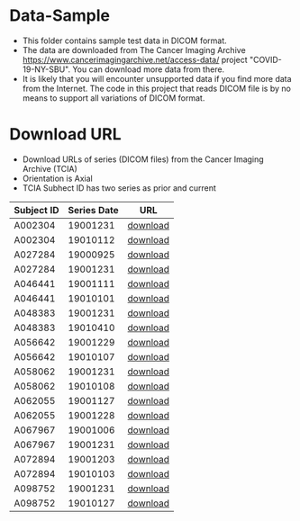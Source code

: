 # Data-Sample
- This folder contains sample test data in DICOM format.
- The data are downloaded from The Cancer Imaging Archive https://www.cancerimagingarchive.net/access-data/ project "COVID-19-NY-SBU". You can download more data from there.
- It is likely that you will encounter unsupported data if you find more data from the Internet. The code in this project that reads DICOM file is by no means to support all variations of DICOM format.

# Download URL
- Download URLs of series (DICOM files) from the Cancer Imaging Archive (TCIA)
- Orientation is Axial
- TCIA Subhect ID has two series as prior and current

| Subject ID | Series Date | URL |
| - | - | - |
| A002304 | 19001231 | [download](https://services.cancerimagingarchive.net/nbia-api/services/v1/getImage?SeriesInstanceUID=1.3.6.1.4.1.14519.5.2.1.99.1071.33625442594936105343824065199671) |
| A002304 | 19010112 | [download](https://services.cancerimagingarchive.net/nbia-api/services/v1/getImage?SeriesInstanceUID=1.3.6.1.4.1.14519.5.2.1.99.1071.55485794902713124035464991791631) |
| A027284 | 19000925 | [download](https://services.cancerimagingarchive.net/nbia-api/services/v1/getImage?SeriesInstanceUID=1.3.6.1.4.1.14519.5.2.1.99.1071.30325763309054165235881826458547) |
| A027284 | 19001231 | [download](https://services.cancerimagingarchive.net/nbia-api/services/v1/getImage?SeriesInstanceUID=1.3.6.1.4.1.14519.5.2.1.99.1071.41602544610207351205676666735215) |
| A046441 | 19001111 | [download](https://services.cancerimagingarchive.net/nbia-api/services/v1/getImage?SeriesInstanceUID=1.3.6.1.4.1.14519.5.2.1.99.1071.40820951334848080397389076029877) |
| A046441 | 19010101 | [download](https://services.cancerimagingarchive.net/nbia-api/services/v1/getImage?SeriesInstanceUID=1.3.6.1.4.1.14519.5.2.1.99.1071.25337533316712571980846091289688) |
| A048383 | 19001231 | [download](https://services.cancerimagingarchive.net/nbia-api/services/v1/getImage?SeriesInstanceUID=1.3.6.1.4.1.14519.5.2.1.99.1071.16774387133719135800767225260735) |
| A048383 | 19010410 | [download](https://services.cancerimagingarchive.net/nbia-api/services/v1/getImage?SeriesInstanceUID=1.3.6.1.4.1.14519.5.2.1.99.1071.86018277110657316685046814869357) |
| A056642 | 19001229 | [download](https://services.cancerimagingarchive.net/nbia-api/services/v1/getImage?SeriesInstanceUID=1.3.6.1.4.1.14519.5.2.1.99.1071.28707756492080654343915045215037) |
| A056642 | 19010107 | [download](https://services.cancerimagingarchive.net/nbia-api/services/v1/getImage?SeriesInstanceUID=1.3.6.1.4.1.14519.5.2.1.99.1071.19503635608267419287883728363517) |
| A058062 | 19001231 | [download](https://services.cancerimagingarchive.net/nbia-api/services/v1/getImage?SeriesInstanceUID=1.3.6.1.4.1.14519.5.2.1.99.1071.29311559025997374050302539851193) |
| A058062 | 19010108 | [download](https://services.cancerimagingarchive.net/nbia-api/services/v1/getImage?SeriesInstanceUID=1.3.6.1.4.1.14519.5.2.1.99.1071.27239111229150635763788025962610) |
| A062055 | 19001127 | [download](https://services.cancerimagingarchive.net/nbia-api/services/v1/getImage?SeriesInstanceUID=1.3.6.1.4.1.14519.5.2.1.99.1071.17693946819597787373560539525123) |
| A062055 | 19001228 | [download](https://services.cancerimagingarchive.net/nbia-api/services/v1/getImage?SeriesInstanceUID=1.3.6.1.4.1.14519.5.2.1.99.1071.48788007041506208212387558455517) |
| A067967 | 19001006 | [download](https://services.cancerimagingarchive.net/nbia-api/services/v1/getImage?SeriesInstanceUID=1.3.6.1.4.1.14519.5.2.1.99.1071.15130673851342161334563625300084) |
| A067967 | 19001231 | [download](https://services.cancerimagingarchive.net/nbia-api/services/v1/getImage?SeriesInstanceUID=1.3.6.1.4.1.14519.5.2.1.99.1071.32592500727173519203252537713671) |
| A072894 | 19001203 | [download](https://services.cancerimagingarchive.net/nbia-api/services/v1/getImage?SeriesInstanceUID=1.3.6.1.4.1.14519.5.2.1.99.1071.61161621781702293362057164595095) |
| A072894 | 19010103 | [download](https://services.cancerimagingarchive.net/nbia-api/services/v1/getImage?SeriesInstanceUID=1.3.6.1.4.1.14519.5.2.1.99.1071.28118756408099277301986882058553) |
| A098752 | 19001231 | [download](https://services.cancerimagingarchive.net/nbia-api/services/v1/getImage?SeriesInstanceUID=1.3.6.1.4.1.14519.5.2.1.99.1071.58143523285190096048998266813909) |
| A098752 | 19010127 | [download](https://services.cancerimagingarchive.net/nbia-api/services/v1/getImage?SeriesInstanceUID=1.3.6.1.4.1.14519.5.2.1.99.1071.13886735547228694008591713658316) |
